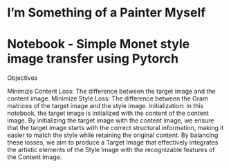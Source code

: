# I’m Something of a Painter Myself
# Notebook - Simple Monet style image transfer using Pytorch

Objectives

Minimize Content Loss: The difference between the target image and the content image.
Minimize Style Loss: The difference between the Gram matrices of the target image and the style image.
Initialization: In this notebook, the target image is initialized with the content of the content image. By initializing the target image with the content image, we ensure that the target image starts with the correct structural information, making it easier to match the style while retaining the original content.
By balancing these losses, we aim to produce a Target Image that effectively integrates the artistic elements of the Style Image with the recognizable features of the Content Image.
